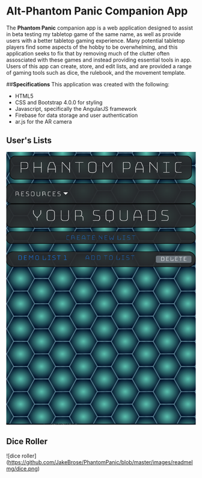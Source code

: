 # Alt-Phantom Panic Companion App


The __Phantom Panic__ companion app is a web application designed to assist in beta testing my tabletop game of the same name, as well as provide users with a better tabletop gaming experience. Many potential tabletop players find some aspects of the hobby to be overwhelming, and this application seeks to fix that by removing much of the clutter often assosciated with these games and instead providing essential tools in app. Users of this app can create, store, and edit lists, and are provided a range of gaming tools such as dice, the rulebook, and the movement template. 

##__Specifications__
This application was created with the following:
+ HTML5
+ CSS and Bootstrap 4.0.0 for styling
+ Javascript, specifically the AngularJS framework
+ Firebase for data storage and user authentication
+ ar.js for the AR camera


## User's Lists
![user list page](https://github.com/JakeBrose/PhantomPanic/blob/master/images/readmeImg/lists.png)

## Dice Roller
![dice roller]
(https://github.com/JakeBrose/PhantomPanic/blob/master/images/readmeImg/dice.png)